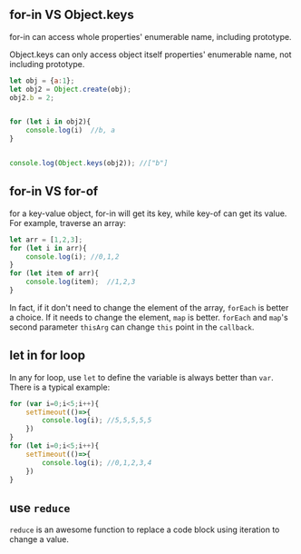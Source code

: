 ## for-in VS Object.keys

for-in can access whole properties' enumerable name, including prototype.

Object.keys can only access object itself properties' enumerable name, not including prototype.

```js
let obj = {a:1};
let obj2 = Object.create(obj);
obj2.b = 2;


for (let i in obj2){
    console.log(i)  //b, a
}


console.log(Object.keys(obj2)); //["b"]
```

## for-in VS for-of

for a key-value object, for-in will get its key, while key-of can get its value. For example, traverse an
array:

```js
let arr = [1,2,3];
for (let i in arr){
    console.log(i); //0,1,2
}
for (let item of arr){
    console.log(item);  //1,2,3
}
```

In fact, if it don't need to change the element of the array, `forEach` is better a choice. If it needs to change the 
element, `map` is better. `forEach` and `map`'s second parameter `thisArg` can change `this` point in the `callback`.

## let in for loop

In any for loop, use `let` to define the variable is always better than `var`. There is a typical example:

```js
for (var i=0;i<5;i++){
    setTimeout(()=>{
        console.log(i); //5,5,5,5,5
    })
}
for (let i=0;i<5;i++){
    setTimeout(()=>{
        console.log(i); //0,1,2,3,4
    })
}
```

## use `reduce`

`reduce` is an awesome function to replace a code block using iteration to change a value.
